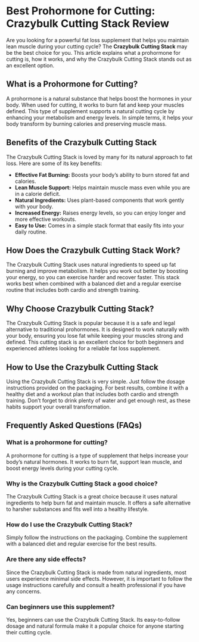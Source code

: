   <h1>Best Prohormone for Cutting: Crazybulk Cutting Stack Review</h1>
  <p>
    Are you looking for a powerful fat loss supplement that helps you maintain lean muscle during your cutting cycle? The <strong>Crazybulk Cutting Stack</strong> may be the best choice for you. This article explains what a prohormone for cutting is, how it works, and why the Crazybulk Cutting Stack stands out as an excellent option.
  </p>
  
  <h2>What is a Prohormone for Cutting?</h2>
  <p>
    A prohormone is a natural substance that helps boost the hormones in your body. When used for cutting, it works to burn fat and keep your muscles defined. This type of supplement supports a natural cutting cycle by enhancing your metabolism and energy levels. In simple terms, it helps your body transform by burning calories and preserving muscle mass.
  </p>
  
  <h2>Benefits of the Crazybulk Cutting Stack</h2>
  <p>
    The Crazybulk Cutting Stack is loved by many for its natural approach to fat loss. Here are some of its key benefits:
  </p>
  <ul>
    <li><strong>Effective Fat Burning:</strong> Boosts your body’s ability to burn stored fat and calories.</li>
    <li><strong>Lean Muscle Support:</strong> Helps maintain muscle mass even while you are in a calorie deficit.</li>
    <li><strong>Natural Ingredients:</strong> Uses plant-based components that work gently with your body.</li>
    <li><strong>Increased Energy:</strong> Raises energy levels, so you can enjoy longer and more effective workouts.</li>
    <li><strong>Easy to Use:</strong> Comes in a simple stack format that easily fits into your daily routine.</li>
  </ul>
  
  <h2>How Does the Crazybulk Cutting Stack Work?</h2>
  <p>
    The Crazybulk Cutting Stack uses natural ingredients to speed up fat burning and improve metabolism. It helps you work out better by boosting your energy, so you can exercise harder and recover faster. This stack works best when combined with a balanced diet and a regular exercise routine that includes both cardio and strength training.
  </p>
  
  <h2>Why Choose Crazybulk Cutting Stack?</h2>
  <p>
    The Crazybulk Cutting Stack is popular because it is a safe and legal alternative to traditional prohormones. It is designed to work naturally with your body, ensuring you lose fat while keeping your muscles strong and defined. This cutting stack is an excellent choice for both beginners and experienced athletes looking for a reliable fat loss supplement.
  </p>
  
  <h2>How to Use the Crazybulk Cutting Stack</h2>
  <p>
    Using the Crazybulk Cutting Stack is very simple. Just follow the dosage instructions provided on the packaging. For best results, combine it with a healthy diet and a workout plan that includes both cardio and strength training. Don’t forget to drink plenty of water and get enough rest, as these habits support your overall transformation.
  </p>

<h2>Frequently Asked Questions (FAQs)</h2>
    
<h3>What is a prohormone for cutting?</h3>
    <p>
      A prohormone for cutting is a type of supplement that helps increase your body’s natural hormones. It works to burn fat, support lean muscle, and boost energy levels during your cutting cycle.
    </p>
    
<h3>Why is the Crazybulk Cutting Stack a good choice?</h3>
    <p>
      The Crazybulk Cutting Stack is a great choice because it uses natural ingredients to help burn fat and maintain muscle. It offers a safe alternative to harsher substances and fits well into a healthy lifestyle.
    </p>
    
<h3>How do I use the Crazybulk Cutting Stack?</h3>
    <p>
      Simply follow the instructions on the packaging. Combine the supplement with a balanced diet and regular exercise for the best results.
    </p>
    
<h3>Are there any side effects?</h3>
    <p>
      Since the Crazybulk Cutting Stack is made from natural ingredients, most users experience minimal side effects. However, it is important to follow the usage instructions carefully and consult a health professional if you have any concerns.
    </p>
    
<h3>Can beginners use this supplement?</h3>
    <p>
      Yes, beginners can use the Crazybulk Cutting Stack. Its easy-to-follow dosage and natural formula make it a popular choice for anyone starting their cutting cycle.
    </p>
